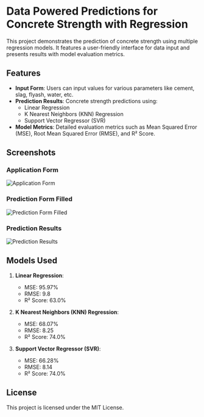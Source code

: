 
# Data Powered Predictions for Concrete Strength with Regression

This project demonstrates the prediction of concrete strength using multiple regression models. It features a user-friendly interface for data input and presents results with model evaluation metrics.

## Features

- **Input Form**: Users can input values for various parameters like cement, slag, flyash, water, etc.
- **Prediction Results**: Concrete strength predictions using:
  - Linear Regression
  - K Nearest Neighbors (KNN) Regression
  - Support Vector Regressor (SVR)
- **Model Metrics**: Detailed evaluation metrics such as Mean Squared Error (MSE), Root Mean Squared Error (RMSE), and R² Score.

## Screenshots

### Application Form
![Application Form](https://github.com/user-attachments/assets/77490a7e-1a98-4994-a712-d92fd1bb1b3b)

### Prediction Form Filled
![Prediction Form Filled](https://github.com/user-attachments/assets/55aedff6-b31c-43ff-bc6e-b6136fee696f)

### Prediction Results
![Prediction Results](https://github.com/user-attachments/assets/c1c3f1c9-83d9-4cd3-8153-b53e9091e866)


## Models Used

1. **Linear Regression**:
   - MSE: 95.97%
   - RMSE: 9.8
   - R² Score: 63.0%

2. **K Nearest Neighbors (KNN) Regression**:
   - MSE: 68.07%
   - RMSE: 8.25
   - R² Score: 74.0%

3. **Support Vector Regressor (SVR)**:
   - MSE: 66.28%
   - RMSE: 8.14
   - R² Score: 74.0%

## License

This project is licensed under the MIT License.
